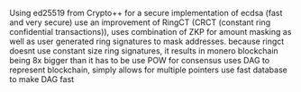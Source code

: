 Using ed25519 from Crypto++ for a secure implementation of ecdsa (fast and very secure)
use an improvement of RingCT (CRCT (constant ring confidential transactions)), uses combination of ZKP for amount masking as well as user generated ring signatures to mask addresses. because ringct doesnt use constant size ring signatures, it results in monero blockchain being 8x bigger than it has to be
use POW for consensus
uses DAG to represent blockchain, simply allows for multiple pointers
use fast database to make DAG fast